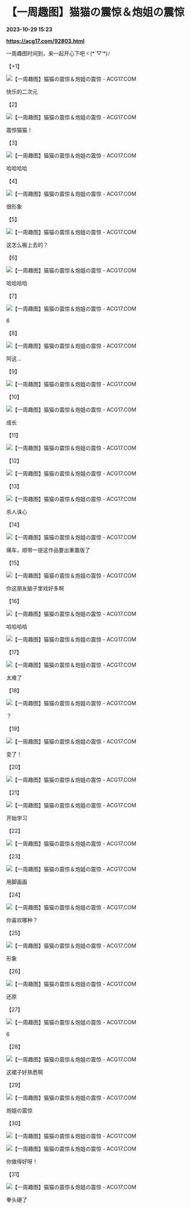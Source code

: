 # 【一周趣图】猫猫の震惊＆炮姐の震惊

**2023-10-29 15:23**

**https://acg17.com/92803.html**

一周趣图时间到，来一起开心下吧ヾ(\*´▽‘\*)ﾉ

【+1】

![【一周趣图】猫猫の震惊＆炮姐の震惊 - ACG17.COM](https://fc.sinaimg.cn/mw1024/006yt1Omgy1hjci3puva5j30j60een1n.jpg "【一周趣图】猫猫の震惊＆炮姐の震惊 搞笑趣图  | ACG17")

快乐的二次元

【2】

![【一周趣图】猫猫の震惊＆炮姐の震惊 - ACG17.COM](https://fc.sinaimg.cn/mw1024/006yt1Omgy1hjci0e23ffj30lw0g9abe.jpg "【一周趣图】猫猫の震惊＆炮姐の震惊 搞笑趣图  | ACG17")

震惊猫猫！

【3】

![【一周趣图】猫猫の震惊＆炮姐の震惊 - ACG17.COM](https://fc.sinaimg.cn/mw1024/006yt1Omgy1hjci2peittj30ce0f2t9r.jpg "【一周趣图】猫猫の震惊＆炮姐の震惊 搞笑趣图  | ACG17")

哈哈哈哈

【4】

![【一周趣图】猫猫の震惊＆炮姐の震惊 - ACG17.COM](https://fc.sinaimg.cn/mw1024/006yt1Omgy1hjchz6gs7lj30u0142jtu.jpg "【一周趣图】猫猫の震惊＆炮姐の震惊 搞笑趣图  | ACG17")

很形象

【5】

![【一周趣图】猫猫の震惊＆炮姐の震惊 - ACG17.COM](https://fc.sinaimg.cn/mw1024/006yt1Omgy1hjci1xwibuj30go0rg41a.jpg "【一周趣图】猫猫の震惊＆炮姐の震惊 搞笑趣图  | ACG17")

这怎么搬上去的？

【6】

![【一周趣图】猫猫の震惊＆炮姐の震惊 - ACG17.COM](https://fc.sinaimg.cn/mw1024/006yt1Omgy1hjchzduc5nj30qg1hcafc.jpg "【一周趣图】猫猫の震惊＆炮姐の震惊 搞笑趣图  | ACG17")

哈哈哈哈

【7】

![【一周趣图】猫猫の震惊＆炮姐の震惊 - ACG17.COM](https://fc.sinaimg.cn/mw1024/006yt1Omgy1hjci2uv0h4j30j60xfgrs.jpg "【一周趣图】猫猫の震惊＆炮姐の震惊 搞笑趣图  | ACG17")

6

【8】

![【一周趣图】猫猫の震惊＆炮姐の震惊 - ACG17.COM](https://fc.sinaimg.cn/mw1024/006yt1Omgy1hjchznrm1vj30fz0c10sz.jpg "【一周趣图】猫猫の震惊＆炮姐の震惊 搞笑趣图  | ACG17")

阿这…

【9】

![【一周趣图】猫猫の震惊＆炮姐の震惊 - ACG17.COM](https://fc.sinaimg.cn/mw1024/006yt1Omgy1hjcicvdr76j30g70hxad2.jpg "【一周趣图】猫猫の震惊＆炮姐の震惊 搞笑趣图  | ACG17")

【10】

![【一周趣图】猫猫の震惊＆炮姐の震惊 - ACG17.COM](https://fc.sinaimg.cn/mw1024/006yt1Omgy1hjchzvoiwzj308v0fe0w0.jpg "【一周趣图】猫猫の震惊＆炮姐の震惊 搞笑趣图  | ACG17")

成长

【11】

![【一周趣图】猫猫の震惊＆炮姐の震惊 - ACG17.COM](https://fc.sinaimg.cn/mw1024/006yt1Omgy1hjci3k5wb7j30j60qo407.jpg "【一周趣图】猫猫の震惊＆炮姐の震惊 搞笑趣图  | ACG17")

【12】

![【一周趣图】猫猫の震惊＆炮姐の震惊 - ACG17.COM](https://fc.sinaimg.cn/mw1024/006yt1Omgy1hjci07x7u8j30u01uogr3.jpg "【一周趣图】猫猫の震惊＆炮姐の震惊 搞笑趣图  | ACG17")

【13】

![【一周趣图】猫猫の震惊＆炮姐の震惊 - ACG17.COM](https://fc.sinaimg.cn/mw1024/006yt1Omgy1hjci2ercdij30j60mmgmt.jpg "【一周趣图】猫猫の震惊＆炮姐の震惊 搞笑趣图  | ACG17")

杀人诛心

【14】

![【一周趣图】猫猫の震惊＆炮姐の震惊 - ACG17.COM](https://fc.sinaimg.cn/mw1024/006yt1Omgy1hjci0uh90bj30g80c73zu.jpg "【一周趣图】猫猫の震惊＆炮姐の震惊 搞笑趣图  | ACG17")

痛车，顺带一提这作品要出重置版了

【15】

![【一周趣图】猫猫の震惊＆炮姐の震惊 - ACG17.COM](https://fc.sinaimg.cn/mw1024/006yt1Omgy1hjci45dkjqj30j60kkjt8.jpg "【一周趣图】猫猫の震惊＆炮姐の震惊 搞笑趣图  | ACG17")

你这朋友脑子里戏好多啊

【16】

![【一周趣图】猫猫の震惊＆炮姐の震惊 - ACG17.COM](https://fc.sinaimg.cn/mw1024/006yt1Omgy1hjcilulufrj30lc0sg78g.jpg "【一周趣图】猫猫の震惊＆炮姐の震惊 搞笑趣图  | ACG17")

哈哈哈哈

![【一周趣图】猫猫の震惊＆炮姐の震惊 - ACG17.COM](https://fc.sinaimg.cn/mw1024/006yt1Omgy1hjcj6jh0h4j30br068418.jpg "【一周趣图】猫猫の震惊＆炮姐の震惊 搞笑趣图  | ACG17")

【17】

![【一周趣图】猫猫の震惊＆炮姐の震惊 - ACG17.COM](https://fc.sinaimg.cn/mw1024/006yt1Omgy1hjci12a0rvj30o01hcgoe.jpg "【一周趣图】猫猫の震惊＆炮姐の震惊 搞笑趣图  | ACG17")

太难了

【18】

![【一周趣图】猫猫の震惊＆炮姐の震惊 - ACG17.COM](https://fc.sinaimg.cn/mw1024/006yt1Omgy1hjci1e97ppj30fj0mqdh5.jpg "【一周趣图】猫猫の震惊＆炮姐の震惊 搞笑趣图  | ACG17")

？

【19】

![【一周趣图】猫猫の震惊＆炮姐の震惊 - ACG17.COM](https://fc.sinaimg.cn/mw1024/006yt1Omgy1hjci4vy7b7j30g80lqadq.jpg "【一周趣图】猫猫の震惊＆炮姐の震惊 搞笑趣图  | ACG17")

变了！

【20】

![【一周趣图】猫猫の震惊＆炮姐の震惊 - ACG17.COM](https://fc.sinaimg.cn/mw1024/006yt1Omgy1hjcicabh32j30fl0hwah6.jpg "【一周趣图】猫猫の震惊＆炮姐の震惊 搞笑趣图  | ACG17")

【21】

![【一周趣图】猫猫の震惊＆炮姐の震惊 - ACG17.COM](https://fc.sinaimg.cn/mw1024/006yt1Omgy1hjci1jgtxqj30j60usdhs.jpg "【一周趣图】猫猫の震惊＆炮姐の震惊 搞笑趣图  | ACG17")

开始学习

【22】

![【一周趣图】猫猫の震惊＆炮姐の震惊 - ACG17.COM](https://fc.sinaimg.cn/mw1024/006yt1Omgy1hjci57spooj30nc0pwjuz.jpg "【一周趣图】猫猫の震惊＆炮姐の震惊 搞笑趣图  | ACG17")

【23】

![【一周趣图】猫猫の震惊＆炮姐の震惊 - ACG17.COM](https://fc.sinaimg.cn/mw1024/006yt1Omgy1hjcidrw7iyj30ix0mu7bg.jpg "【一周趣图】猫猫の震惊＆炮姐の震惊 搞笑趣图  | ACG17")

用脚画画

【24】

![【一周趣图】猫猫の震惊＆炮姐の震惊 - ACG17.COM](https://fc.sinaimg.cn/mw1024/006yt1Omgy1hjciht90bbj30g80puwh4.jpg "【一周趣图】猫猫の震惊＆炮姐の震惊 搞笑趣图  | ACG17")

你喜欢哪种？

【25】

![【一周趣图】猫猫の震惊＆炮姐の震惊 - ACG17.COM](https://fc.sinaimg.cn/mw1024/006yt1Omgy1hjci5u14xyj31hc2801c9.jpg "【一周趣图】猫猫の震惊＆炮姐の震惊 搞笑趣图  | ACG17")

形象

【26】

![【一周趣图】猫猫の震惊＆炮姐の震惊 - ACG17.COM](https://fc.sinaimg.cn/mw1024/006yt1Omgy1hjcib24udrj30i50i1qc6.jpg "【一周趣图】猫猫の震惊＆炮姐の震惊 搞笑趣图  | ACG17")

还原

【27】

![【一周趣图】猫猫の震惊＆炮姐の震惊 - ACG17.COM](https://fc.sinaimg.cn/mw1024/006yt1Omgy1hjci3d8v78j30j60j6wj3.jpg "【一周趣图】猫猫の震惊＆炮姐の震惊 搞笑趣图  | ACG17")

6

【28】

![【一周趣图】猫猫の震惊＆炮姐の震惊 - ACG17.COM](https://fc.sinaimg.cn/mw1024/006yt1Omgy1hjcj4f731lj309i0hxac8.jpg "【一周趣图】猫猫の震惊＆炮姐の震惊 搞笑趣图  | ACG17")

这裙子好熟悉啊

【29】

![【一周趣图】猫猫の震惊＆炮姐の震惊 - ACG17.COM](https://fc.sinaimg.cn/mw1024/006yt1Omgy1hjciwee835j30gi0hfjx1.jpg "【一周趣图】猫猫の震惊＆炮姐の震惊 搞笑趣图  | ACG17")

炮姐の震惊

【30】

![【一周趣图】猫猫の震惊＆炮姐の震惊 - ACG17.COM](https://fc.sinaimg.cn/mw1024/006yt1Omgy1hjcjgala78j30g50abacs.jpg "【一周趣图】猫猫の震惊＆炮姐の震惊 搞笑趣图  | ACG17")

![【一周趣图】猫猫の震惊＆炮姐の震惊 - ACG17.COM](https://fc.sinaimg.cn/mw1024/006yt1Omgy1hjcjfy72elj31xw32cdz4.jpg "【一周趣图】猫猫の震惊＆炮姐の震惊 搞笑趣图  | ACG17")

你做得好呀！

【31】

![【一周趣图】猫猫の震惊＆炮姐の震惊 - ACG17.COM](https://fc.sinaimg.cn/mw1024/006yt1Omgy1hjciucejexj30du0hzdm8.jpg "【一周趣图】猫猫の震惊＆炮姐の震惊 搞笑趣图  | ACG17")

拳头硬了